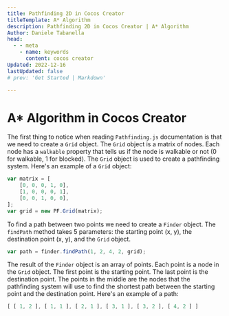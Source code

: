 ```yaml
---
title: Pathfinding 2D in Cocos Creator
titleTemplate: A* Algorithm
description: Pathfinding 2D in Cocos Creator | A* Algorithm
Author: Daniele Tabanella
head:
  - - meta
    - name: keywords
      content: cocos creator
Updated: 2022-12-16
lastUpdated: false
# prev: 'Get Started | Markdown'

---
```


# A* Algorithm in Cocos Creator
The first thing to notice when reading `Pathfinding.js` documentation is that we need to create a `Grid` object. The `Grid` object is a matrix of nodes. Each node has a `walkable` property that tells us if the node is walkable or not (0 for walkable, 1 for blocked). The `Grid` object is used to create a pathfinding system. Here's an example of a `Grid` object:

```js
var matrix = [
    [0, 0, 0, 1, 0],
    [1, 0, 0, 0, 1],
    [0, 0, 1, 0, 0],
];
var grid = new PF.Grid(matrix);
```

To find a path between two points we need to create a `Finder` object. The `findPath` method takes 5 parameters: the starting point (x, y), the destination point (x, y), and the `Grid` object. 

```js
var path = finder.findPath(1, 2, 4, 2, grid);
```

The result of the `Finder` object is an array of points. Each point is a node in the `Grid` object. The first point is the starting point. The last point is the destination point. The points in the middle are the nodes that the pathfinding system will use to find the shortest path between the starting point and the destination point. Here's an example of a path:

```js
[ [ 1, 2 ], [ 1, 1 ], [ 2, 1 ], [ 3, 1 ], [ 3, 2 ], [ 4, 2 ] ]
```
